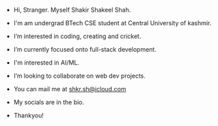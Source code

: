 -  Hi, Stranger. Myself Shakir Shakeel Shah.
-  I'm am undergrad BTech CSE student at Central University of kashmir.
-  I’m interested in coding, creating and cricket.
-  I’m currently focused onto full-stack development.
-  I'm interested in AI/ML.
-  I’m looking to collaborate on web dev projects.
-  You can mail me at shkr.sh@icloud.com
-  My socials are in the bio.

-  Thankyou!

<!---
shakirshakeelshah/shakirshakeelshah is a ✨ special ✨ repository because its `README.md` (this file) appears on your GitHub profile.
You can click the Preview link to take a look at your changes.
--->
